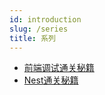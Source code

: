 ```yaml
---
id: introduction
slug: /series
title: 系列
---
```



- [前端调试通关秘籍](https://juejin.cn/book/7070324244772716556)
- [Nest通关秘籍](https://juejin.cn/book/7226988578700525605)